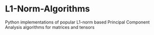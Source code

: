 # L1-Norm-Algorithms
Python implementations of popular L1-norm based Principal Component Analysis algorithms for matrices and tensors
